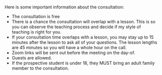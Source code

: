 Here is some important information about the consultation:
- The consultation is free
- There is a chance the consultation will overlap with a lesson. This is so you can observe the teaching process and decide if my style of teaching is right for you.
- If your consultation time overlaps with a lesson, you may stay up to 15 minutes after the lesson to ask all of your questions. The lesson lengths are 45 minutes so you will have a whole hour on the call.
- Zoom links will be sent out before the meeting on the day-of.
- Guests are allowed.
- If the prospective student is under 18, they MUST bring an adult family member to the consultation.